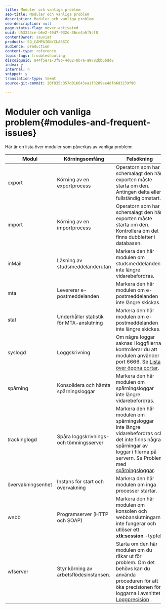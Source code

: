 ```yaml
---
title: Moduler och vanliga problem
seo-title: Moduler och vanliga problem
description: Moduler och vanliga problem
seo-description: null
page-status-flag: never-activated
uuid: d53324ce-b6e2-40d7-932d-36ce4a6f5cf8
contentOwner: sauviat
products: SG_CAMPAIGN/CLASSIC
audience: production
content-type: reference
topic-tags: troubleshooting
discoiquuid: a44f5e71-3f9b-4d02-8b7a-a9782bb6bdd8
index: y
internal: n
snippet: y
translation-type: tm+mt
source-git-commit: 20f835c357d016643ea1f3209ee4dfb6d3239f90

---
```



# Moduler och vanliga problem{#modules-and-frequent-issues}

Här är en lista över moduler som påverkas av vanliga problem:

<table> 
 <thead> 
  <tr> 
   <th> Modul </th> 
   <th> Körningsomfång </th> 
   <th> Felsökning </th> 
  </tr> 
 </thead> 
 <tbody> 
  <tr> 
   <td> export </td> 
   <td> Körning av en exportprocess<br /> </td> 
   <td> Operatorn som har schemalagt den här exporten måste starta om den. Antingen delta eller fullständig omstart.<br /> </td> 
  </tr> 
  <tr> 
   <td> import </td> 
   <td> Körning av en importprocess<br /> </td> 
   <td> Operatorn som har schemalagt den här exporten måste starta om den. Kontrollera om det finns dubbletter i databasen.<br /> </td> 
  </tr> 
  <tr> 
   <td> inMail </td> 
   <td> Läsning av studsmeddelanderutan<br /> </td> 
   <td> Markera den här modulen om studsmeddelanden inte längre vidarebefordras.<br /> </td> 
  </tr> 
  <tr> 
   <td> mta </td> 
   <td> Levererar e-postmeddelanden<br /> </td> 
   <td> Markera den här modulen om e-postmeddelanden inte längre skickas.<br /> </td> 
  </tr> 
  <tr> 
   <td> stat </td> 
   <td> Underhåller statistik för MTA-anslutning<br /> </td> 
   <td> Markera den här modulen om e-postmeddelanden inte längre skickas.<br /> </td> 
  </tr> 
  <tr> 
   <td> syslogd </td> 
   <td> Loggskrivning<br /> </td> 
   <td> Om några loggar saknas i loggfilerna kontrollerar du att modulen använder port 6666. Se <a href="../../production/using/general-architecture.md#list-of-open-ports" target="_blank">Lista över öppna portar</a>.<br /> </td> 
  </tr> 
  <tr> 
   <td> spårning </td> 
   <td> Konsolidera och hämta spårningsloggar<br /> </td> 
   <td> Markera den här modulen om spårningsloggar inte längre vidarebefordras.<br /> </td> 
  </tr> 
  <tr> 
   <td> trackinglogd </td> 
   <td> Spåra loggskrivnings- och tömningsserver<br /> </td> 
   <td> Markera den här modulen om spårningsloggar inte längre vidarebefordras och det inte finns några spårningar av loggar i filerna på servern. Se Problem med <a href="../../production/using/tracking-logs-issues.md" target="_blank">spårningsloggar</a>.<br /> </td> 
  </tr> 
  <tr> 
   <td> övervakningsenhet </td> 
   <td> Instans för start och övervakning<br /> </td> 
   <td> Markera den här modulen om inga processer startar.<br /> </td> 
  </tr> 
  <tr> 
   <td> webb </td> 
   <td> Programserver (HTTP och SOAP)<br /> </td> 
   <td> Markera den här modulen om konsolen och webbanslutningarna inte fungerar och utlöser ett <strong>xtk:session</strong> -typfel<br /> </td> 
  </tr> 
  <tr> 
   <td> wfserver </td> 
   <td> Styr körning av arbetsflödesinstansen.<br /> </td> 
   <td> Starta om den här modulen om du råkar ut för problem. Om det behövs kan du använda proceduren för att öka precisionen för loggarna i avsnittet <a href="../../production/using/log-precision.md" target="_blank">Loggprecision</a> .<br /> </td> 
  </tr> 
 </tbody> 
</table>

